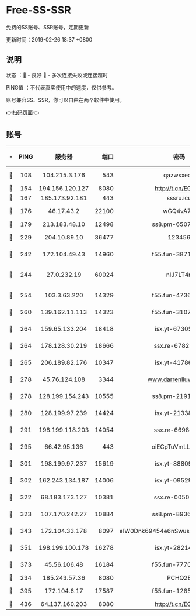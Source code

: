 # Free-SS-SSR

免费的SS账号、SSR账号，定期更新

更新时间：2019-02-26 18:37 +0800

## 说明

状态     ：🙂 - 良好 🙁 - 多次连接失败或连接超时

PING值   ：不代表真实使用中的速度，仅供参考。

账号兼容SS、SSR，你可以自由在两个软件中使用。

👉[扫码页面](https://liesauer.github.io/free-ss-ssr.github.io/)👈

## 账号

|-|PING|服务器|端口|密码|加密方式|区域|
|:----:|:----:|:-----:|-----:|:----:|:----:|:----:|
|🙂|108|104.215.3.176|543|qazwsxedc|aes-256-gcm|JP|
|🙂|154|194.156.120.127|8080|http://t.cn/EGJIyrl|rc4-md5|RU|
|🙂|167|185.173.92.181|443|sssru.icu|rc4-md5|RU|
|🙂|176|46.17.43.2|22100|wGQ4vA7D|aes-256-gcm|RU|
|🙂|179|213.183.48.10|12498|ss8.pm-65077768|rc4-md5|RU|
|🙂|229|204.10.89.10|36477|123456|aes-256-cfb|US|
|🙂|242|172.104.49.43|14960|f55.fun-38711662|aes-256-cfb|SG|
|🙂|244|27.0.232.19|60024|nIJ7LT4n|xchacha20-ietf-poly1305|HK|
|🙂|254|103.3.63.220|14329|f55.fun-47367810|aes-256-cfb|SG|
|🙂|260|139.162.11.113|14323|f55.fun-31072874|aes-256-cfb|SG|
|🙂|264|159.65.133.204|18418|isx.yt-67305082|aes-256-cfb|SG|
|🙂|264|178.128.30.219|18666|ssx.re-67823309|aes-256-cfb|SG|
|🙂|265|206.189.82.176|10347|isx.yt-41786271|aes-256-cfb|SG|
|🙂|278|45.76.124.108|3344|www.darrenliuwei.com|aes-256-cfb|AU|
|🙂|278|128.199.154.243|10555|ss8.pm-21916657|aes-256-cfb|SG|
|🙂|280|128.199.97.239|14424|isx.yt-21338454|aes-256-cfb|SG|
|🙂|291|198.199.118.203|14054|ssx.re-66984414|aes-256-cfb|US|
|🙂|295|66.42.95.136|443|oiECpTuVmLLxk4Ts|aes-256-cfb|US|
|🙂|301|198.199.97.237|15619|isx.yt-88809686|aes-256-cfb|US|
|🙂|302|162.243.134.187|14006|isx.yt-09529412|aes-256-cfb|US|
|🙂|322|68.183.173.127|10381|ssx.re-00501672|aes-256-cfb|US|
|🙂|323|107.170.242.27|10884|ss8.pm-89367697|aes-256-cfb|US|
|🙂|343|172.104.33.178|8097|eIW0Dnk69454e6nSwuspv9DmS201tQ0D|aes-256-cfb|SG|
|🙂|351|198.199.100.178|16278|isx.yt-28214890|aes-256-cfb|US|
|🙂|373|45.56.106.48|16184|f55.fun-77705055|aes-256-cfb|US|
|🙂|234|185.243.57.36|8080|PCHQ2E|rc4-md5|US|
|🙂|395|172.104.6.17|17587|f55.fun-12854977|aes-256-cfb|US|
|🙂|436|64.137.160.203|8080|http://t.cn/EGJIyrl|rc4-md5|CA|
